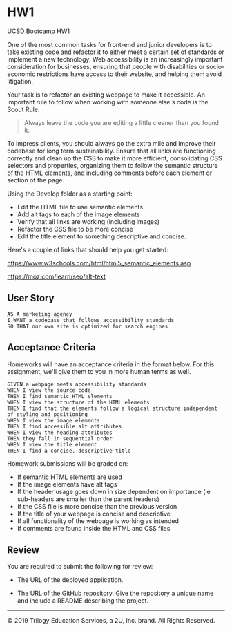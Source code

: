 # HW1
UCSD Bootcamp HW1


One of the most common tasks for front-end and junior developers is to take existing code and refactor it to either meet a certain set of standards or implement a new technology. Web accessibility is an increasingly important consideration for businesses, ensuring that people with disabilities or socio-economic restrictions have access to their website, and helping them avoid litigation.

Your task is to refactor an existing webpage to make it accessible. An important rule to follow when working with someone else's code is the Scout Rule:

> Always leave the code you are editing a little cleaner than you found it.

To impress clients, you should always go the extra mile and improve their codebase for long term sustainability. Ensure that all links are functioning correctly and clean up the CSS to make it more efficient, consolidating CSS selectors and properties, organizing them to follow the semantic structure of the HTML elements, and including comments before each element or section of the page.

Using the Develop folder as a starting point:
- Edit the HTML file to use semantic elements  
- Add alt tags to each of the image elements
- Verify that all links are working (including images)
- Refactor the CSS file to be more concise
- Edit the title element to something descriptive and concise.

Here's a couple of links that should help you get started:

https://www.w3schools.com/html/html5_semantic_elements.asp

https://moz.com/learn/seo/alt-text

## User Story

```
AS A marketing agency
I WANT a codebase that follows accessibility standards
SO THAT our own site is optimized for search engines
```

## Acceptance Criteria

Homeworks will have an acceptance criteria in the format below. For this assignment, we'll give them to you in more human terms as well.

```
GIVEN a webpage meets accessibility standards
WHEN I view the source code
THEN I find semantic HTML elements
WHEN I view the structure of the HTML elements
THEN I find that the elements follow a logical structure independent of styling and positioning
WHEN I view the image elements
THEN I find accessible alt attributes
WHEN I view the heading attributes
THEN they fall in sequential order
WHEN I view the title element
THEN I find a concise, descriptive title
```

Homework submissions will be graded on:
- If semantic HTML elements are used
- If the image elements have alt tags
- If the header usage goes down in size dependent on importance (ie sub-headers are smaller than the parent headers)
- If the CSS file is more concise than the previous version
- If the title of your webpage is concise and descriptive
- If all functionality of the webpage is working as intended
- If comments are found inside the HTML and CSS files

## Review

You are required to submit the following for review:

* The URL of the deployed application.

* The URL of the GitHub repository. Give the repository a unique name and include a README describing the project.

- - -
© 2019 Trilogy Education Services, a 2U, Inc. brand. All Rights Reserved.
